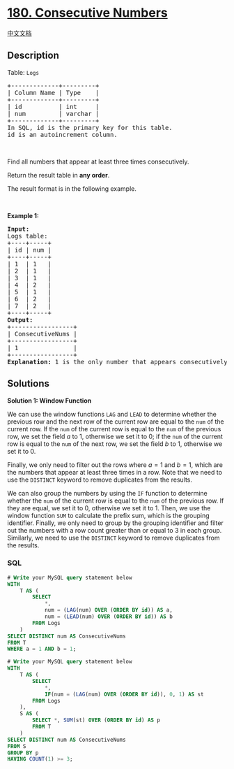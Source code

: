 # [180. Consecutive Numbers](https://leetcode.com/problems/consecutive-numbers)

[中文文档](/solution/0100-0199/0180.Consecutive%20Numbers/README.md)

## Description

<p>Table: <code>Logs</code></p>

<pre>
+-------------+---------+
| Column Name | Type    |
+-------------+---------+
| id          | int     |
| num         | varchar |
+-------------+---------+
In SQL, id is the primary key for this table.
id is an autoincrement column.
</pre>

<p>&nbsp;</p>

<p>Find all numbers that appear at least three times consecutively.</p>

<p>Return the result table in <strong>any order</strong>.</p>

<p>The&nbsp;result format is in the following example.</p>

<p>&nbsp;</p>
<p><strong class="example">Example 1:</strong></p>

<pre>
<strong>Input:</strong> 
Logs table:
+----+-----+
| id | num |
+----+-----+
| 1  | 1   |
| 2  | 1   |
| 3  | 1   |
| 4  | 2   |
| 5  | 1   |
| 6  | 2   |
| 7  | 2   |
+----+-----+
<strong>Output:</strong> 
+-----------------+
| ConsecutiveNums |
+-----------------+
| 1               |
+-----------------+
<strong>Explanation:</strong> 1 is the only number that appears consecutively for at least three times.
</pre>

## Solutions

**Solution 1: Window Function**

We can use the window functions `LAG` and `LEAD` to determine whether the previous row and the next row of the current row are equal to the `num` of the current row. If the `num` of the current row is equal to the `num` of the previous row, we set the field $a$ to $1$, otherwise we set it to $0$; if the `num` of the current row is equal to the `num` of the next row, we set the field $b$ to $1$, otherwise we set it to $0$.

Finally, we only need to filter out the rows where $a = 1$ and $b = 1$, which are the numbers that appear at least three times in a row. Note that we need to use the `DISTINCT` keyword to remove duplicates from the results.

We can also group the numbers by using the `IF` function to determine whether the `num` of the current row is equal to the `num` of the previous row. If they are equal, we set it to $0$, otherwise we set it to $1$. Then, we use the window function `SUM` to calculate the prefix sum, which is the grouping identifier. Finally, we only need to group by the grouping identifier and filter out the numbers with a row count greater than or equal to $3$ in each group. Similarly, we need to use the `DISTINCT` keyword to remove duplicates from the results.

<!-- tabs:start -->

### **SQL**

```sql
# Write your MySQL query statement below
WITH
    T AS (
        SELECT
            *,
            num = (LAG(num) OVER (ORDER BY id)) AS a,
            num = (LEAD(num) OVER (ORDER BY id)) AS b
        FROM Logs
    )
SELECT DISTINCT num AS ConsecutiveNums
FROM T
WHERE a = 1 AND b = 1;
```

```sql
# Write your MySQL query statement below
WITH
    T AS (
        SELECT
            *,
            IF(num = (LAG(num) OVER (ORDER BY id)), 0, 1) AS st
        FROM Logs
    ),
    S AS (
        SELECT *, SUM(st) OVER (ORDER BY id) AS p
        FROM T
    )
SELECT DISTINCT num AS ConsecutiveNums
FROM S
GROUP BY p
HAVING COUNT(1) >= 3;
```

<!-- tabs:end -->
